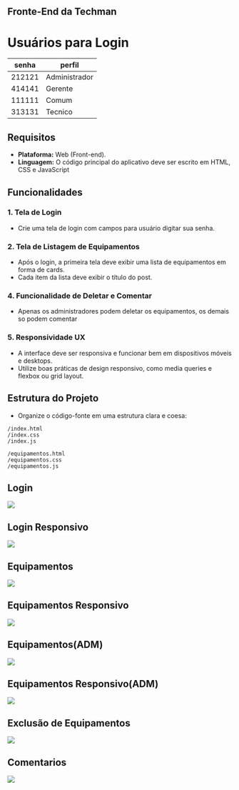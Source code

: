 ## Fronte-End da Techman

# Usuários para Login

 senha   | perfil        |
---------|---------------|
 212121  | Administrador |
 414141  | Gerente       |
 111111  | Comum         |
 313131  | Tecnico       |

## Requisitos

- **Plataforma:** Web (Front-end).
- **Linguagem:** O código principal do aplicativo deve ser escrito em HTML, CSS e JavaScript 

## Funcionalidades

### 1. Tela de Login

- Crie uma tela de login com campos para usuário digitar sua senha.

### 2. Tela de Listagem de Equipamentos

- Após o login, a primeira tela deve exibir uma lista de equipamentos em forma de cards.
- Cada item da lista deve exibir o título do post.

### 4. Funcionalidade de Deletar e Comentar
- Apenas os administradores podem deletar os equipamentos, os demais so podem comentar

### 5. Responsividade UX

- A interface deve ser responsiva e funcionar bem em dispositivos móveis e desktops.
- Utilize boas práticas de design responsivo, como media queries e flexbox ou grid layout.

## Estrutura do Projeto

- Organize o código-fonte em uma estrutura clara e coesa:

```
/index.html
/index.css
/index.js

/equipamentos.html
/equipamentos.css
/equipamentos.js
```

## Login
![](../web/assets/login.png)
## Login Responsivo
![](../web/assets/login-responsivo.png)
## Equipamentos
![](../web/assets/equipamentos.png)
## Equipamentos Responsivo
![](../web/assets/equipamentos-responsivos.png)
## Equipamentos(ADM)
![](../web/assets/equipamentos-ADM.png)
## Equipamentos Responsivo(ADM)
![](../web/assets/equipamentos-ADM-responsivo.png)
## Exclusão de Equipamentos 
![](../web/assets/exclusao-equipamentos.png)
## Comentarios 
![](../web/assets/comentarios.png)